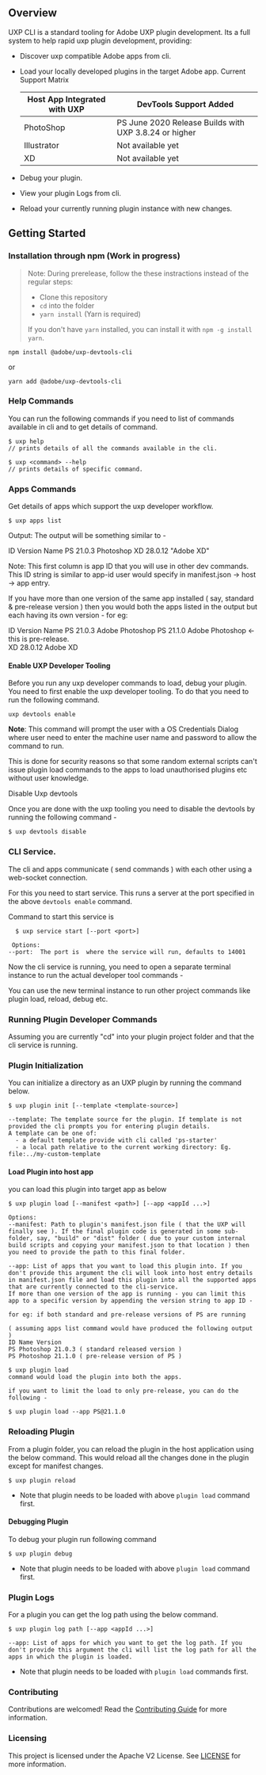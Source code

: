## Overview

UXP CLI is a standard tooling for Adobe UXP plugin development. Its a full system to help rapid uxp plugin development, providing:

-   Discover uxp compatible Adobe apps from cli.
-   Load your locally developed plugins in the target Adobe app. Current Support Matrix

    | Host App Integrated with UXP   | DevTools Support Added |
    | ------------- | ------------- |
    | PhotoShop  | PS June 2020 Release Builds with UXP 3.8.24 or higher |
    | Illustrator | Not available yet |
    | XD | Not available yet |
    
-   Debug your plugin.
-   View your plugin Logs from cli.
-   Reload your currently running plugin instance with new changes.

## Getting Started

### Installation through npm (Work in progress)

> Note: During prerelease, follow the these instractions instead of the regular steps:
>
> * Clone this repository
> * `cd` into the folder
> * `yarn install` (Yarn is required)
>
> If you don't have `yarn` installed, you can install it with `npm -g install yarn`.
>

    npm install @adobe/uxp-devtools-cli

or

    yarn add @adobe/uxp-devtools-cli
  

### Help Commands

You can run the following commands if you need to list of commands available in cli and to get details of command.

    $ uxp help
    // prints details of all the commands available in the cli.
  
    $ uxp <command> --help
    // prints details of specific command.

### Apps Commands

Get details of apps which support the uxp developer workflow.

    $ uxp apps list

Output: The output will be something similar to - 

ID  Version Name
PS  21.0.3 Photoshop
XD  28.0.12 "Adobe XD"

Note: This first column is app ID that you will use in other dev commands. This ID string is similar to app-id user would specify in manifest.json -> host -> app entry.

If you have more than one version of the same app installed ( say, standard & pre-release version ) then you would both the apps listed in the output but each having its own version - for eg:

ID  Version  Name
PS  21.0.3   Adobe Photoshop
PS  21.1.0   Adobe Photoshop <- this is pre-release.  
XD  28.0.12  Adobe XD

#### Enable UXP Developer Tooling

Before you run any uxp developer commands to load, debug your plugin. You need to first enable the uxp developer tooling. To do that you need to run the following command.

    uxp devtools enable
**Note**:  This command will prompt the user with a OS Credentials Dialog where user need to enter the machine user name and password to allow the command to run.

This is done for security reasons so that some random external scripts can't issue plugin load commands to the apps to load unauthorised plugins etc without user  knowledge.

Disable Uxp devtools

Once you are done with the uxp tooling you need to disable the devtools by running the following command -

    $ uxp devtools disable

### CLI Service.

The cli and apps communicate ( send commands ) with each other using a web-socket connection.

For this you need to start service. This runs a server at the port specified in the above `devtools enable` command.

Command to start this service is

      $ uxp service start [--port <port>] 

     Options:
    --port:  The port is  where the service will run, defaults to 14001

Now the cli service is running, you need to open a separate terminal instance to run the actual developer tool commands -

You can use the new terminal instance to run other project commands like plugin load, reload, debug etc.


### Running Plugin Developer Commands

Assuming you are currently "cd" into your plugin project folder and that the cli service is running.

### Plugin Initialization

You can initialize a directory as an UXP plugin by running the command below.

    $ uxp plugin init [--template <template-source>]

    --template: The template source for the plugin. If template is not provided the cli prompts you for entering plugin details.
    A template can be one of:
      - a default template provide with cli called 'ps-starter'
      - a local path relative to the current working directory: Eg. file:../my-custom-template


#### Load Plugin into host app

you can load this plugin into target app as below

    $ uxp plugin load [--manifest <path>] [--app <appId ...>]
     
    Options:
    --manifest: Path to plugin's manifest.json file ( that the UXP will finally see ). If the final plugin code is generated in some sub-folder, say, "build" or "dist" folder ( due to your custom internal build scripts and copying your manifest.json to that location ) then you need to provide the path to this final folder.
     
    --app: List of apps that you want to load this plugin into. If you don't provide this argument the cli will look into host entry details in manifest.json file and load this plugin into all the supported apps that are currently connected to the cli-service.
    If more than one version of the app is running - you can limit this app to a specific version by appending the version string to app ID -
     
    for eg: if both standard and pre-release versions of PS are running
     
    ( assuming apps list command would have produced the following output )
    ID Name Version
    PS Photoshop 21.0.3 ( standard released version )
    PS Photoshop 21.1.0 ( pre-release version of PS )
     
    $ uxp plugin load
    command would load the plugin into both the apps.
     
    if you want to limit the load to only pre-release, you can do the following -
     
    $ uxp plugin load --app PS@21.1.0

### Reloading Plugin
   From a plugin folder, you can reload the plugin in the host application using the below command. This would reload all the changes done in the plugin except for manifest changes. 
   
    $ uxp plugin reload
    
- Note that plugin needs to be loaded with above `plugin load` command first.
    
#### Debugging Plugin

To debug your plugin run following command  

    $ uxp plugin debug

- Note that plugin needs to be loaded with above `plugin load` command first.

### Plugin Logs

For a plugin you can get the log path using the below command.

    $ uxp plugin log path [--app <appId ...>]

    --app: List of apps for which you want to get the log path. If you don't provide this argument the cli will list the log path for all the apps in which the plugin is loaded.

- Note that plugin needs to be loaded with `plugin load` commands first.




### Contributing

Contributions are welcomed! Read the [Contributing Guide](CONTRIBUTING.md) for more information.

### Licensing

This project is licensed under the Apache V2 License. See [LICENSE](LICENSE) for more information.
